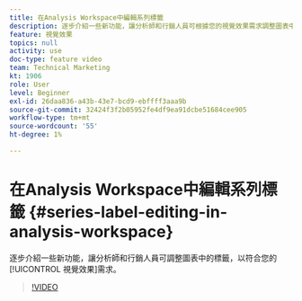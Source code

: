 ```yaml
---
title: 在Analysis Workspace中編輯系列標籤
description: 逐步介紹一些新功能，讓分析師和行銷人員可根據您的視覺效果需求調整圖表中的標籤。
feature: 視覺效果
topics: null
activity: use
doc-type: feature video
team: Technical Marketing
kt: 1906
role: User
level: Beginner
exl-id: 26daa836-a43b-43e7-bcd9-ebffff3aaa9b
source-git-commit: 32424f3f2b05952fe4df9ea91dcbe51684cee905
workflow-type: tm+mt
source-wordcount: '55'
ht-degree: 1%

---
```


# 在Analysis Workspace中編輯系列標籤 {#series-label-editing-in-analysis-workspace}

逐步介紹一些新功能，讓分析師和行銷人員可調整圖表中的標籤，以符合您的[!UICONTROL 視覺效果]需求。

>[!VIDEO](https://video.tv.adobe.com/v/23728/?quality=12)
